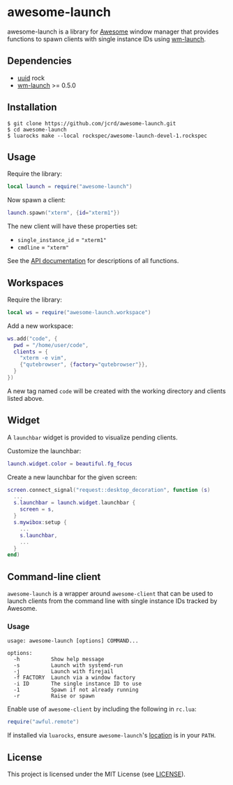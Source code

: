 # awesome-launch

awesome-launch is a library for [Awesome](https://github.com/awesomeWM/awesome)
window manager that provides functions to spawn clients with single instance
IDs using [wm-launch](https://github.com/jcrd/wm-launch).

## Dependencies

* [uuid](https://luarocks.org/modules/tieske/uuid) rock
* [wm-launch](https://github.com/jcrd/wm-launch) >= 0.5.0

## Installation

```
$ git clone https://github.com/jcrd/awesome-launch.git
$ cd awesome-launch
$ luarocks make --local rockspec/awesome-launch-devel-1.rockspec
```

## Usage

Require the library:
```lua
local launch = require("awesome-launch")
```

Now spawn a client:
```lua
launch.spawn("xterm", {id="xterm1"})
```
The new client will have these properties set:
* `single_instance_id` = `"xterm1"`
* `cmdline` = `"xterm"`

See the [API documentation](https://jcrd.github.io/awesome-launch/) for
descriptions of all functions.

## Workspaces

Require the library:
```lua
local ws = require("awesome-launch.workspace")
```

Add a new workspace:
```lua
ws.add("code", {
  pwd = "/home/user/code",
  clients = {
    "xterm -e vim",
    {"qutebrowser", {factory="qutebrowser"}},
  }
})
```

A new tag named `code` will be created with the working directory and clients
listed above.

## Widget

A `launchbar` widget is provided to visualize pending clients.

Customize the launchbar:
```lua
launch.widget.color = beautiful.fg_focus
```

Create a new launchbar for the given screen:
```lua
screen.connect_signal("request::desktop_decoration", function (s)
  ...
  s.launchbar = launch.widget.launchbar {
    screen = s,
  }
  s.mywibox:setup {
    ...
    s.launchbar,
    ...
  }
end)
```

## Command-line client

`awesome-launch` is a wrapper around `awesome-client` that can be used to
launch clients from the command line with single instance IDs tracked by
Awesome.

### Usage

```
usage: awesome-launch [options] COMMAND...

options:
  -h          Show help message
  -s          Launch with systemd-run
  -j          Launch with firejail
  -f FACTORY  Launch via a window factory
  -i ID       The single instance ID to use
  -1          Spawn if not already running
  -r          Raise or spawn
```

Enable use of `awesome-client` by including the following in `rc.lua`:
```lua
require("awful.remote")
```

If installed via `luarocks`, ensure `awesome-launch`'s [location][1] is in your
`PATH`.

[1]: https://github.com/luarocks/luarocks/wiki/File-locations#Path_where_commandline_scripts_are_installed

## License

This project is licensed under the MIT License (see [LICENSE](LICENSE)).
